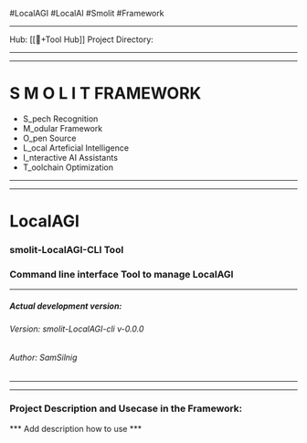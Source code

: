 #LocalAGI #LocalAI #Smolit #Framework
________________________________________________________________________
Hub: [[🎯+Tool Hub]]
Project Directory:
________________________________________________________________________
________________________________________________________________________
# S M O L I T     FRAMEWORK

+ S_pech Recognition
+ M_odular Framework
+ O_pen Source
+ L_ocal Arteficial Intelligence
+ I_nteractive AI Assistants
+ T_oolchain Optimization
________________________________________________________________________
________________________________________________________________________
# LocalAGI
### smolit-LocalAGI-CLI Tool
### Command line interface Tool to manage LocalAGI
________________________________________________________________________
##### Actual development version:

###### Version: smolit-LocalAGI-cli v-0.0.0
###### Author: SamSilnig
________________________________________________________________________
________________________________________________________________________

### Project Description and Usecase in the Framework:

*** Add description how to use ***